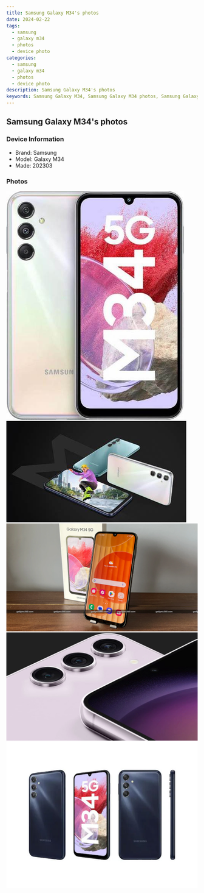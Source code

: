 ```yaml
---
title: Samsung Galaxy M34's photos
date: 2024-02-22
tags: 
  - samsung
  - galaxy m34
  - photos
  - device photo
categories: 
  - samsung
  - galaxy m34
  - photos
  - device photo
description: Samsung Galaxy M34's photos
keywords: Samsung Galaxy M34, Samsung Galaxy M34 photos, Samsung Galaxy M34 device photo
---
```


## Samsung Galaxy M34's photos

### Device Information

- Brand: Samsung
- Model: Galaxy M34
- Made: 202303

### Photos

![/images/best-assets/devices/samsung/samsung-galaxy-m34/1.jpg](/images/best-assets/devices/samsung/samsung-galaxy-m34/1.jpg)
![/images/best-assets/devices/samsung/samsung-galaxy-m34/2.jpg](/images/best-assets/devices/samsung/samsung-galaxy-m34/2.jpg)
![/images/best-assets/devices/samsung/samsung-galaxy-m34/3.jpg](/images/best-assets/devices/samsung/samsung-galaxy-m34/3.jpg)
![/images/best-assets/devices/samsung/samsung-galaxy-m34/4.jpg](/images/best-assets/devices/samsung/samsung-galaxy-m34/4.jpg)
![/images/best-assets/devices/samsung/samsung-galaxy-m34/5.jpg](/images/best-assets/devices/samsung/samsung-galaxy-m34/5.jpg)
